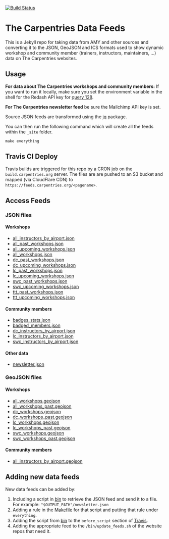 [![Build Status](https://travis-ci.com/carpentries/amy-feeds.svg?branch=master)](https://travis-ci.com/carpentries/amy-feeds)

# The Carpentries Data Feeds

This is a Jekyll repo for taking data from AMY and other sources and converting it to the JSON, GeoJSON and ICS formats used to show dynamic workshop and community member (trainers, instructors, maintainers, ...) data on The Carpentries websites.

## Usage 

**For data about The Carpentries workshops and community members:** If you want to run it locally, make sure you set the environment variable in the
shell for the Redash API key for [query
128](https://redash.carpentries.org/queries/128).

**For The Carpentries newsletter feed** be sure the Mailchimp API key is set.

Source JSON feeds are transformed using the [jq](https://stedolan.github.io/jq/) package.

You can then run the following command which will create all the feeds within
the `_site` folder.

```
make everything 
```

## Travis CI Deploy

Travis builds are triggered for this repo by a CRON job on the `build.carpentries.org` server. The files are are pushed to an S3 bucket and mapped (via CloudFlare CDN) to `https://feeds.carpentries.org/<pagename>`.

## Access Feeds

### JSON files

#### Workshops

*   [all\_instructors\_by\_airport.json](https://feeds.carpentries.org/all_instructors_by_airport.json)
*   [all\_past\_workshops.json](https://feeds.carpentries.org/all_past_workshops.json)
*   [all\_upcoming\_workshops.json](https://feeds.carpentries.org/all_upcoming_workshops.json)
*   [all\_workshops.json](https://feeds.carpentries.org/all_workshops.json)
*   [dc\_past\_workshops.json](https://feeds.carpentries.org/dc_past_workshops.json)
*   [dc\_upcoming\_workshops.json](https://feeds.carpentries.org/dc_upcoming_workshops.json)
*   [lc\_past\_workshops.json](https://feeds.carpentries.org/lc_past_workshops.json)
*   [lc\_upcoming\_workshops.json](https://feeds.carpentries.org/lc_upcoming_workshops.json)
*   [swc\_past\_workshops.json](https://feeds.carpentries.org/swc_past_workshops.json)
*   [swc\_upcoming\_workshops.json](https://feeds.carpentries.org/swc_upcoming_workshops.json)
*   [ttt\_past\_workshops.json](https://feeds.carpentries.org/ttt_past_workshops.json)
*   [ttt\_upcoming\_workshops.json](https://feeds.carpentries.org/ttt_upcoming_workshops.json)


#### Community members

*   [badges\_stats.json](https://feeds.carpentries.org/badges_stats.json)
*   [badged\_members.json](https://feeds.carpentries.org/badged_members.json)
*   [dc\_instructors\_by\_airport.json](https://feeds.carpentries.org/dc_instructors_by_airport.json)
*   [lc\_instructors\_by\_airport.json](https://feeds.carpentries.org/lc_instructors_by_airport.json)
*   [swc\_instructors\_by\_airport.json](https://feeds.carpentries.org/swc_instructors_by_airport.json)

#### Other data

* [newsletter.json](https://feeds.carpentries.org/newsletter.json)

### GeoJSON files

#### Workshops

*   [all\_workshops.geojson](https://feeds.carpentries.org/all_workshops.geojson)
*   [all\_workshops\_past.geojson](https://feeds.carpentries.org/all_workshops_past.geojson)
*   [dc\_workshops.geojson](https://feeds.carpentries.org/dc_workshops.geojson)
*   [dc\_workshops\_past.geojson](https://feeds.carpentries.org/dc_workshops_past.geojson)
*   [lc\_workshops.geojson](https://feeds.carpentries.org/lc_workshops.geojson)
*   [lc\_workshops\_past.geojson](https://feeds.carpentries.org/lc_workshops_past.geojson)
*   [swc\_workshops.geojson](https://feeds.carpentries.org/swc_workshops.geojson)
*   [swc\_workshops\_past.geojson](https://feeds.carpentries.org/swc_workshops_past.geojson)

#### Community members

*   [all\_instructors\_by\_airport.geojson](https://feeds.carpentries.org/all_instructors_by_airport.geojson)


## Adding new data feeds

New data feeds can be added by:

1. Including a script in [bin](/bin) to retrieve the JSON feed and send it to a file. For example: `"$OUTPUT_PATH"/newsletter.json`
1. Adding a rule in the [Makefile](Makefile) for that script and putting that rule under `everything`.
1. Adding the script from [bin](/bin) to the `before_script` section of [Travis](.travis.yml).
1. Adding the appropriate feed to the `/bin/update_feeds.sh` of the website repos that need it.


